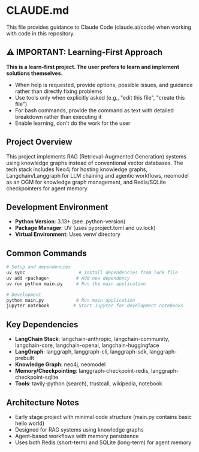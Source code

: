 # CLAUDE.md

This file provides guidance to Claude Code (claude.ai/code) when working with code in this repository.

## ⚠️ IMPORTANT: Learning-First Approach
**This is a learn-first project. The user prefers to learn and implement solutions themselves.**
- When help is requested, provide options, possible issues, and guidance rather than directly fixing problems
- Use tools only when explicitly asked (e.g., "edit this file", "create this file")
- For bash commands, provide the command as text with detailed breakdown rather than executing it
- Enable learning, don't do the work for the user

## Project Overview
This project implements RAG (Retrieval-Augmented Generation) systems using knowledge graphs instead of conventional vector databases. The tech stack includes Neo4j for hosting knowledge graphs, Langchain/Langgraph for LLM chaining and agentic workflows, neomodel as an OGM for knowledge graph management, and Redis/SQLite checkpointers for agent memory.

## Development Environment
- **Python Version**: 3.13+ (see .python-version)
- **Package Manager**: UV (uses pyproject.toml and uv.lock)
- **Virtual Environment**: Uses venv/ directory

## Common Commands
```bash
# Setup and dependencies
uv sync                    # Install dependencies from lock file
uv add <package>          # Add new dependency
uv run python main.py     # Run the main application

# Development
python main.py            # Run main application
jupyter notebook         # Start Jupyter for development notebooks
```

## Key Dependencies
- **LangChain Stack**: langchain-anthropic, langchain-community, langchain-core, langchain-openai, langchain-huggingface
- **LangGraph**: langgraph, langgraph-cli, langgraph-sdk, langgraph-prebuilt
- **Knowledge Graph**: neo4j, neomodel
- **Memory/Checkpointing**: langgraph-checkpoint-redis, langgraph-checkpoint-sqlite
- **Tools**: tavily-python (search), trustcall, wikipedia, notebook

## Architecture Notes
- Early stage project with minimal code structure (main.py contains basic hello world)
- Designed for RAG systems using knowledge graphs
- Agent-based workflows with memory persistence
- Uses both Redis (short-term) and SQLite (long-term) for agent memory